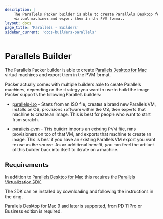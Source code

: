 ```yaml
---
description: |
    The Parallels Packer builder is able to create Parallels Desktop for Mac
    virtual machines and export them in the PVM format.
layout: docs
page_title: 'Parallels - Builders'
sidebar_current: 'docs-builders-parallels'
---
```


# Parallels Builder

The Parallels Packer builder is able to create [Parallels Desktop for
Mac](https://www.parallels.com/products/desktop/) virtual machines and export
them in the PVM format.

Packer actually comes with multiple builders able to create Parallels machines,
depending on the strategy you want to use to build the image. Packer supports
the following Parallels builders:

-   [parallels-iso](/docs/builders/parallels-iso.html) - Starts from an ISO
    file, creates a brand new Parallels VM, installs an OS, provisions software
    within the OS, then exports that machine to create an image. This is best
    for people who want to start from scratch.

-   [parallels-pvm](/docs/builders/parallels-pvm.html) - This builder imports
    an existing PVM file, runs provisioners on top of that VM, and exports that
    machine to create an image. This is best if you have an existing Parallels
    VM export you want to use as the source. As an additional benefit, you can
    feed the artifact of this builder back into itself to iterate on a machine.

## Requirements

In addition to [Parallels Desktop for
Mac](https://www.parallels.com/products/desktop/) this requires the [Parallels
Virtualization SDK](https://www.parallels.com/downloads/desktop/).

The SDK can be installed by downloading and following the instructions in the
dmg.

Parallels Desktop for Mac 9 and later is supported, from PD 11 Pro or Business
edition is required.
